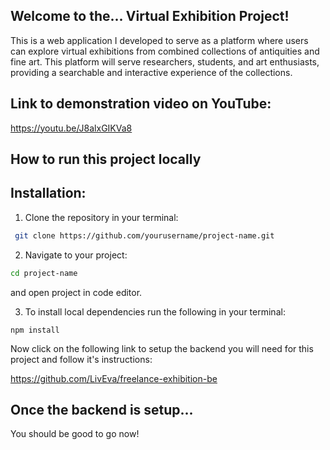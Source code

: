 ## Welcome to the... Virtual Exhibition Project!


This is a web application I developed to serve as a platform where users can explore virtual exhibitions from combined collections of antiquities and fine art. This platform will serve researchers, students, and art enthusiasts, providing a searchable and interactive experience of the collections.

## Link to demonstration video on YouTube:

https://youtu.be/J8alxGIKVa8

## How to run this project locally

## Installation:
1. Clone the repository in your terminal:
   
  ```sh
   git clone https://github.com/yourusername/project-name.git
   ```

2. Navigate to your project:

```sh
cd project-name
```

and open project in code editor.

3. To install local dependencies run the following in your terminal:

```
npm install
```

Now click on the following link to setup the backend you will need for this project and follow it's instructions:

https://github.com/LivEva/freelance-exhibition-be

## Once the backend is setup...

You should be good to go now!


